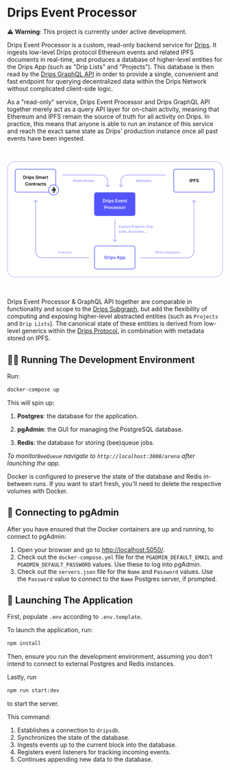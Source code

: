 # Drips Event Processor

:warning: **Warning**: This project is currently under active development.

Drips Event Processor is a custom, read-only backend service for [Drips](https://drips.network). It ingests low-level Drips protocol Ethereum events and related IPFS documents in real-time, and produces a database of higher-level entities for the Drips App (such as "Drip Lists" and "Projects"). This database is then read by the [Drips GraphQL API](https://github.com/drips-network/graphql-api) in order to provide a single, convenient and fast endpoint for querying decentralized data within the Drips Network without complicated client-side logic.

As a "read-only" service, Drips Event Processor and Drips GraphQL API together merely act as a query API layer for on-chain activity, meaning that Ethereum and IPFS remain the source of truth for all activity on Drips. In practice, this means that anyone is able to run an instance of this service and reach the exact same state as Drips' production instance once all past events have been ingested.

<br />

![Overview Diagram of Drips architecture](https://github.com/drips-network/drips-events-processor/blob/a512672c503d6aeaa1d106a5271bb913456f503b/docs/assets/drips-event-processor-diagram.png?raw=true)

<br />

Drips Event Processor & GraphQL API together are comparable in functionality and scope to the [Drips Subgraph](https://github.com/drips-network/subgraph), but add the flexibility of computing and exposing higher-level abstracted entities (such as `Projects` and `Drip Lists`). The canonical state of these entities is derived from low-level generics within the [Drips Protocol](https://github.com/drips-network/contracts), in combination with metadata stored on IPFS.

## 🏃‍♂️ Running The Development Environment

Run:

```bash
docker-compose up
```

This will spin up:

1. **Postgres**: the database for the application.

2. **pgAdmin**: the GUI for managing the PostgreSQL database.

3. **Redis**: the database for storing (bee)queue jobs.

_To monitor`BeeQueue` navigate to `http://localhost:3000/arena` after launching the app._

Docker is configured to preserve the state of the database and Redis in-between runs. If you want to start fresh, you'll need to delete the respective volumes with Docker.

## 🔌 Connecting to pgAdmin

After you have ensured that the Docker containers are up and running, to connect to pgAdmin:

1. Open your browser and go to <http://localhost:5050/>.
2. Check out the `docker-compose.yml` file for the `PGADMIN_DEFAULT_EMAIL` and `PGADMIN_DEFAULT_PASSWORD` values. Use these to log into pgAdmin.
3. Check out the `servers.json` file for the `Name` and `Password` values. Use the `Password` value to connect to the `Name` Postgres server, if prompted.

## 🚀 Launching The Application

First, populate `.env` according to `.env.template`.

To launch the application, run:

```bash
npm install
```

Then, ensure you run the development environment, assuming you don't intend to connect to external Postgres and Redis instances.

Lastly, run

```bash
npm run start:dev
```

to start the server.

This command:

1. Establishes a connection to `dripsdb`.
2. Synchronizes the state of the database.
3. Ingests events up to the current block into the database.
4. Registers event listeners for tracking incoming events.
5. Continues appending new data to the database.
